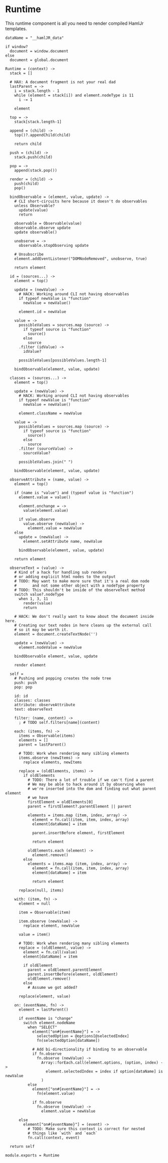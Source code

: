 Runtime
=======

This runtime component is all you need to render compiled HamlJr templates.

    dataName = "__hamlJR_data"

    if window?
      document = window.document
    else
      document = global.document

    Runtime = (context) ->
      stack = []

      # HAX: A document fragment is not your real dad
      lastParent = ->
        i = stack.length - 1
        while (element = stack[i]) and element.nodeType is 11
          i -= 1

        element

      top = ->
        stack[stack.length-1]

      append = (child) ->
        top()?.appendChild(child)

        return child

      push = (child) ->
        stack.push(child)

      pop = ->
        append(stack.pop())

      render = (child) ->
        push(child)
        pop()

      bindObservable = (element, value, update) ->
        # CLI short-circuits here because it doesn't do observables
        unless Observable?
          update(value)
          return

        observable = Observable(value)
        observable.observe update
        update observable()

        unobserve = ->
          observable.stopObserving update

        # Unsubscribe
        element.addEventListener("DOMNodeRemoved", unobserve, true)

        return element

      id = (sources...) ->
        element = top()

        update = (newValue) ->
          # HACK: Working around CLI not having observables
          if typeof newValue is "function"
            newValue = newValue()

          element.id = newValue

        value = ->
          possibleValues = sources.map (source) ->
            if typeof source is "function"
              source()
            else
              source
          .filter (idValue) ->
            idValue?

          possibleValues[possibleValues.length-1]

        bindObservable(element, value, update)

      classes = (sources...) ->
        element = top()

        update = (newValue) ->
          # HACK: Working around CLI not having observables
          if typeof newValue is "function"
            newValue = newValue()

          element.className = newValue

        value = ->
          possibleValues = sources.map (source) ->
            if typeof source is "function"
              source()
            else
              source
          .filter (sourceValue) ->
            sourceValue?

          possibleValues.join(" ")

        bindObservable(element, value, update)

      observeAttribute = (name, value) ->
        element = top()

        if (name is "value") and (typeof value is "function")
          element.value = value()

          element.onchange = ->
            value(element.value)

          if value.observe
            value.observe (newValue) ->
              element.value = newValue
        else
          update = (newValue) ->
            element.setAttribute name, newValue

          bindObservable(element, value, update)

        return element

      observeText = (value) ->
        # Kind of a hack for handling sub renders
        # or adding explicit html nodes to the output
        # TODO: May want to make more sure that it's a real dom node
        #       and not some other object with a nodeType property
        # TODO: This shouldn't be inside of the observeText method
        switch value?.nodeType
          when 1, 3, 11
            render(value)
            return

        # HACK: We don't really want to know about the document inside here.
        # Creating our text nodes in here cleans up the external call
        # so it may be worth it.
        element = document.createTextNode('')

        update = (newValue) ->
          element.nodeValue = newValue

        bindObservable element, value, update

        render element

      self =
        # Pushing and popping creates the node tree
        push: push
        pop: pop

        id: id
        classes: classes
        attribute: observeAttribute
        text: observeText

        filter: (name, content) ->
          ; # TODO self.filters[name](content)

        each: (items, fn) ->
          items = Observable(items)
          elements = []
          parent = lastParent()

          # TODO: Work when rendering many sibling elements
          items.observe (newItems) ->
            replace elements, newItems

          replace = (oldElements, items) ->
            if oldElements
              # TODO: There a lot of trouble if we can't find a parent
              # We may be able to hack around it by observing when
              # we're inserted into the dom and finding out what parent element
              # we have
              firstElement = oldElements[0]
              parent = firstElement?.parentElement || parent

              elements = items.map (item, index, array) ->
                element = fn.call(item, item, index, array)
                element[dataName] = item

                parent.insertBefore element, firstElement

                return element

              oldElements.each (element) ->
                element.remove()
            else
              elements = items.map (item, index, array) ->
                element = fn.call(item, item, index, array)
                element[dataName] = item

                return element

          replace(null, items)

        with: (item, fn) ->
          element = null

          item = Observable(item)

          item.observe (newValue) ->
            replace element, newValue

          value = item()

          # TODO: Work when rendering many sibling elements
          replace = (oldElement, value) ->
            element = fn.call(value)
            element[dataName] = item

            if oldElement
              parent = oldElement.parentElement
              parent.insertBefore(element, oldElement)
              oldElement.remove()
            else
              # Assume we got added?

          replace(element, value)

        on: (eventName, fn) ->
          element = lastParent()

          if eventName is "change"
            switch element.nodeName
              when "SELECT"
                element["on#{eventName}"] = ->
                  selectedOption = @options[@selectedIndex]
                  fn(selectedOption[dataName])

                # Add bi-directionality if binding to an observable
                if fn.observe
                  fn.observe (newValue) ->
                    Array::forEach.call(element.options, (option, index) ->
                      element.selectedIndex = index if option[dataName] is newValue
                    )
              else
                element["on#{eventName}"] = ->
                  fn(element.value)

                if fn.observe
                  fn.observe (newValue) ->
                    element.value = newValue

          else
            element["on#{eventName}"] = (event) ->
              # TODO: Make sure this context is correct for nested
              # things like `with` and `each`
              fn.call(context, event)

      return self

    module.exports = Runtime
